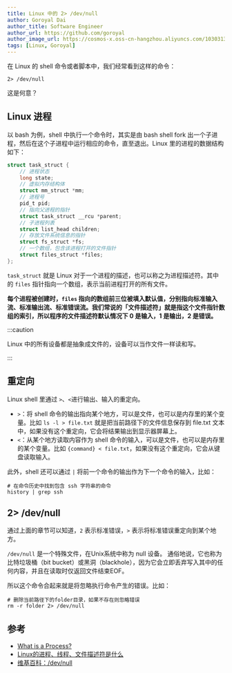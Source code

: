 ```yaml
---
title: Linux 中的 2> /dev/null
author: Goroyal Dai
author_title: Software Engineer
author_url: https://github.com/goroyal
author_image_url: https://cosmos-x.oss-cn-hangzhou.aliyuncs.com/10303133.jpeg
tags: [Linux, Goroyal]
---
```


在 Linux 的 shell 命令或者脚本中，我们经常看到这样的命令：

``` shell
2> /dev/null
```

这是何意？

<!--truncate-->

## Linux 进程
以 bash 为例，shell 中执行一个命令时，其实是由 bash shell fork 出一个子进程，然后在这个子进程中运行相应的命令，直至退出。Linux 里的进程的数据结构如下：

``` C
struct task_struct {
	// 进程状态
	long state;
	// 虚拟内存结构体
	struct mm_struct *mm;
	// 进程号
	pid_t pid;
	// 指向父进程的指针
	struct task_struct __rcu *parent;
	// 子进程列表
	struct list_head children;
	// 存放文件系统信息的指针
	struct fs_struct *fs;
	// 一个数组，包含该进程打开的文件指针
	struct files_struct *files;
};
```

`task_struct` 就是 Linux 对于一个进程的描述，也可以称之为进程描述符。其中的 `files` 指针指向一个数组，表示当前进程打开的所有文件。

**每个进程被创建时，`files` 指向的数组前三位被填入默认值，分别指向标准输入流、标准输出流、标准错误流。我们常说的「文件描述符」就是指这个文件指针数组的索引，所以程序的文件描述符默认情况下 0 是输入，1 是输出，2 是错误。**

:::caution

Linux 中的所有设备都是抽象成文件的，设备可以当作文件一样读和写。

:::

## 重定向
Linux shell 里通过 `>`、`<`进行输出、输入的重定向。

* `>`：将 shell 命令的输出指向某个地方，可以是文件，也可以是内存里的某个变量。比如 `ls -l > file.txt` 就是把当前路径下的文件信息保存到 file.txt 文本中，如果没有这个重定向，它会将结果输出到显示器屏幕上。
* `<`：从某个地方读取内容作为 shell 命令的输入，可以是文件，也可以是内存里的某个变量。比如 `{command} < file.txt`，如果没有这个重定向，它会从键盘读取输入。

此外，shell 还可以通过 `|` 将前一个命令的输出作为下一个命令的输入，比如：

``` shell
# 在命令历史中找到包含 ssh 字符串的命令
history | grep ssh
```

## 2> /dev/null
通过上面的章节可以知道，`2` 表示标准错误，`>` 表示将标准错误重定向到某个地方。

`/dev/null` 是一个特殊文件，在Unix系统中称为 null 设备。 通俗地说，它也称为比特垃圾桶（bit bucket）或黑洞（blackhole），因为它会立即丢弃写入其中的任何内容，并且在读取时仅返回文件结束EOF。

所以这个命令合起来就是将忽略执行命令产生的错误。比如：

``` shell
# 删除当前路径下的folder目录，如果不存在则忽略错误
rm -r folder 2> /dev/null
```

## 参考
* [What is a Process?](https://bash.cyberciti.biz/guide/What_is_a_Process%3F)
* [Linux的进程、线程、文件描述符是什么](https://github.com/labuladong/fucking-algorithm/blob/master/技术/linux进程.md)
* [维基百科：/dev/null](https://zh.wikipedia.org/wiki//dev/null)